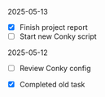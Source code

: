 2025-05-13
- [x] Finish project report
- [ ] Start new Conky script

2025-05-12
- [ ] Review Conky config
- [x] Completed old task

